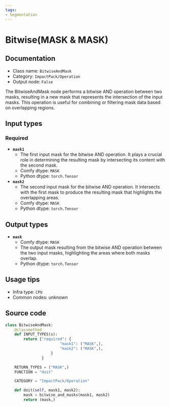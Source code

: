 ```yaml
---
tags:
- Segmentation
---
```


# Bitwise(MASK & MASK)
## Documentation
- Class name: `BitwiseAndMask`
- Category: `ImpactPack/Operation`
- Output node: `False`

The BitwiseAndMask node performs a bitwise AND operation between two masks, resulting in a new mask that represents the intersection of the input masks. This operation is useful for combining or filtering mask data based on overlapping regions.
## Input types
### Required
- **`mask1`**
    - The first input mask for the bitwise AND operation. It plays a crucial role in determining the resulting mask by intersecting its content with the second mask.
    - Comfy dtype: `MASK`
    - Python dtype: `torch.Tensor`
- **`mask2`**
    - The second input mask for the bitwise AND operation. It intersects with the first mask to produce the resulting mask that highlights the overlapping areas.
    - Comfy dtype: `MASK`
    - Python dtype: `torch.Tensor`
## Output types
- **`mask`**
    - Comfy dtype: `MASK`
    - The output mask resulting from the bitwise AND operation between the two input masks, highlighting the areas where both masks overlap.
    - Python dtype: `torch.Tensor`
## Usage tips
- Infra type: `CPU`
- Common nodes: unknown


## Source code
```python
class BitwiseAndMask:
    @classmethod
    def INPUT_TYPES(s):
        return {"required": {
                        "mask1": ("MASK",),
                        "mask2": ("MASK",),
                    }
                }

    RETURN_TYPES = ("MASK",)
    FUNCTION = "doit"

    CATEGORY = "ImpactPack/Operation"

    def doit(self, mask1, mask2):
        mask = bitwise_and_masks(mask1, mask2)
        return (mask,)

```

